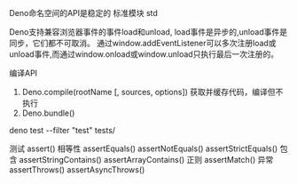 Deno命名空间的API是稳定的
标准模块 std

Deno支持兼容浏览器事件的事件load和unload, load事件是异步的,unload事件是同步，它们都不可取消。
通过window.addEventListener可以多次注册load或unload事件,而通过window.onload或window.unload只执行最后一次注册的。

编译API
1. Deno.compile(rootName [, sources, options]) 获取并缓存代码，编译但不执行
2. Deno.bundle()

deno test --filter "test" tests/

测试
assert()
相等性
assertEquals()
assertNotEquals()
assertStrictEquals()
包含
assertStringContains()
assertArrayContains()
正则
assertMatch()
异常
assertThrows()
assertAsyncThrows()